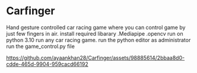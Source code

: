 # Carfinger
Hand gesture controlled car racing game where you can control game by just few fingers in air.
install required libarary
.Mediapipe
.opencv
run on python 3.10
run any car racing game.
run the python editor as administrator
run the game_control.py file


https://github.com/ayaankhan28/Carfinger/assets/98885614/2bbaa8d0-cdde-465d-9904-959cacd66192

